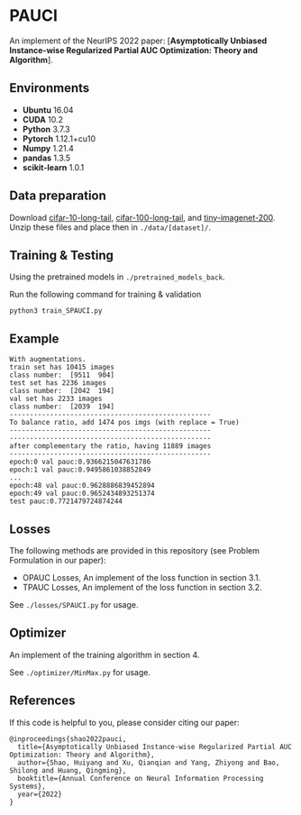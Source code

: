 # PAUCI
An implement of the NeurIPS 2022 paper: [**Asymptotically Unbiased Instance-wise Regularized Partial AUC Optimization: Theory and Algorithm**].

## Environments
* **Ubuntu** 16.04
* **CUDA** 10.2
* **Python** 3.7.3
* **Pytorch** 1.12.1+cu10
* **Numpy** 1.21.4
* **pandas** 1.3.5
* **scikit-learn** 1.0.1

## Data preparation

Download [cifar-10-long-tail]([https://drive.google.com/uc?export=download&id=1TclrpQOF_ullUP99wk_gjGN8pKvtErG8](https://drive.google.com/drive/folders/191lqLKQFksMci_Dm1EC-B7M7OfHSO8Fk?usp=sharing)), [cifar-100-long-tail]([https://www.pkuml.org/resources/pku-vehicleid.html](https://drive.google.com/drive/folders/191lqLKQFksMci_Dm1EC-B7M7OfHSO8Fk?usp=sharing)), and [tiny-imagenet-200]([https://github.com/visipedia/inat_comp/tree/master/2018#Data](https://drive.google.com/drive/folders/191lqLKQFksMci_Dm1EC-B7M7OfHSO8Fk?usp=sharing)). Unzip these files and place then in `./data/[dataset]/`.

## Training & Testing

Using the pretrained models  in `./pretrained_models_back`.

Run the following command for training & validation

```shell
python3 train_SPAUCI.py
```

## Example

```shell
With augmentations.
train set has 10415 images
class number:  [9511  904]
test set has 2236 images
class number:  [2042  194]
val set has 2233 images
class number:  [2039  194]
--------------------------------------------------
To balance ratio, add 1474 pos imgs (with replace = True)
--------------------------------------------------
--------------------------------------------------
after complementary the ratio, having 11889 images
--------------------------------------------------
epoch:0 val pauc:0.9366215047631786
epoch:1 val pauc:0.9495861038852849
...
epoch:48 val pauc:0.9628886839452894
epoch:49 val pauc:0.9652434893251374
test pauc:0.7721479724874244
```

## Losses

The following methods are provided in this repository (see Problem Formulation in our paper):

* OPAUC Losses, An implement of the loss function in section 3.1.
* TPAUC Losses, An implement of the loss function in section 3.2.

See `./losses/SPAUCI.py` for usage.

## Optimizer

An implement of the training algorithm in section 4.

See `./optimizer/MinMax.py` for usage.

## References
If this code is helpful to you, please consider citing our paper:
```
@inproceedings{shao2022pauci,
  title={Asymptotically Unbiased Instance-wise Regularized Partial AUC Optimization: Theory and Algorithm},
  author={Shao, Huiyang and Xu, Qianqian and Yang, Zhiyong and Bao, Shilong and Huang, Qingming},
  booktitle={Annual Conference on Neural Information Processing Systems},
  year={2022}
}
```
